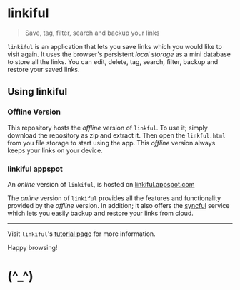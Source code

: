 # linkiful
> Save, tag, filter, search and backup your links

`linkiful` is an application that lets you save links which you would like to visit again. It uses the browser's persistent *local storage* as a mini database to store all the links. You can edit, delete, tag, search, filter, backup and restore your saved links.

## Using linkiful

### Offline Version
This repository hosts the *offline* version of `linkful`. To use it; simply download the repository as zip and extract it. Then open the `linkful.html` from you file storage to start using the app. This *offline* version always keeps your links on your device. 

### linkiful appspot
An *online* version of `linkiful`, is hosted on [linkiful.appspot.com](http://www.linkiful.appspot.com)

The *online* version of `linkiful` provides all the features and functionality provided by the *offline* version. In addition; it also offers the [syncful](http://linkiful.appspot.com/syncful) service which lets you easily backup and restore your links from cloud.

***

Visit `linkiful`'s [tutorial page](http://linkiful.appspot.com/tutorial) for more information.

Happy browsing!

# (^_^)
